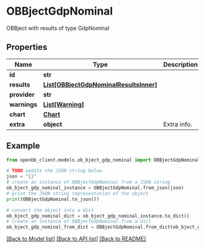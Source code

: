 # OBBjectGdpNominal

OBBject with results of type GdpNominal

## Properties

Name | Type | Description | Notes
------------ | ------------- | ------------- | -------------
**id** | **str** |  | [optional] 
**results** | [**List[OBBjectGdpNominalResultsInner]**](OBBjectGdpNominalResultsInner.md) |  | [optional] 
**provider** | **str** |  | [optional] 
**warnings** | [**List[Warning]**](Warning.md) |  | [optional] 
**chart** | [**Chart**](Chart.md) |  | [optional] 
**extra** | **object** | Extra info. | [optional] 

## Example

```python
from openbb_client.models.ob_bject_gdp_nominal import OBBjectGdpNominal

# TODO update the JSON string below
json = "{}"
# create an instance of OBBjectGdpNominal from a JSON string
ob_bject_gdp_nominal_instance = OBBjectGdpNominal.from_json(json)
# print the JSON string representation of the object
print(OBBjectGdpNominal.to_json())

# convert the object into a dict
ob_bject_gdp_nominal_dict = ob_bject_gdp_nominal_instance.to_dict()
# create an instance of OBBjectGdpNominal from a dict
ob_bject_gdp_nominal_from_dict = OBBjectGdpNominal.from_dict(ob_bject_gdp_nominal_dict)
```
[[Back to Model list]](../README.md#documentation-for-models) [[Back to API list]](../README.md#documentation-for-api-endpoints) [[Back to README]](../README.md)


